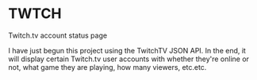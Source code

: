 # TWTCH
Twitch.tv account status page

I have just begun this project using the TwitchTV JSON API.  In the end, it will display certain Twitch.tv user accounts with whether they're online or not, what game they are playing, how many viewers, etc.etc.
